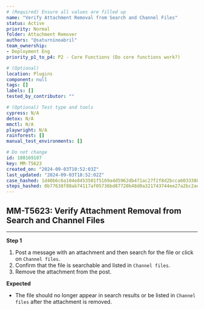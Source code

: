 ```yaml
---
# (Required) Ensure all values are filled up
name: "Verify Attachment Removal from Search and Channel Files"
status: Active
priority: Normal
folder: Attachment Remover
authors: "@saturninoabril"
team_ownership:
- Deployment Eng
priority_p1_to_p4: P2 - Core Functions (Do core functions work?)

# (Optional)
location: Plugins
component: null
tags: []
labels: []
tested_by_contributor: ""

# (Optional) Test type and tools
cypress: N/A
detox: N/A
mmctl: N/A
playwright: N/A
rainforest: []
manual_test_environments: []

# Do not change
id: 180169107
key: MM-T5623
created_on: "2024-09-03T10:52:03Z"
last_updated: "2024-09-03T18:52:02Z"
case_hashed: 1d40b6c6a104e8453501f5169a4d5962db471ac27f2f8d2bcca603338819fbedf36abf11cf4ee5f2903c73ef867238e9
steps_hashed: 0b77638f88ab74117af05736bd87720b48d0a321743744ee27a2bc2aef424b8eaff856dc7d1d629ec870019d53cd0f25
---
```


<!-- (Auto-generated) Based on frontmatter's "key" and "name" -->

## MM-T5623: Verify Attachment Removal from Search and Channel Files

---

**Step 1**

1. Post a message with an attachment and then search for the file or click on `Channel files`.
2. Confirm that the file is searchable and listed in `Channel files`.
3. Remove the attachment from the post.

**Expected**

- The file should no longer appear in search results or be listed in `Channel files` after the attachment is removed.
